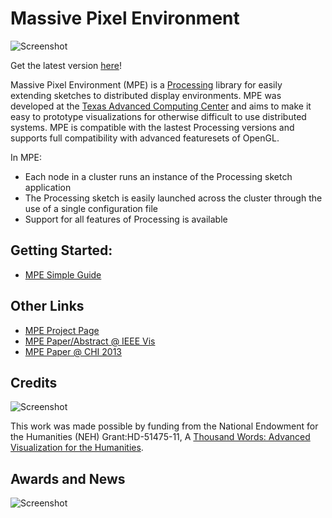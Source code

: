 Massive Pixel Environment
==================

![Screenshot](http://farm9.staticflickr.com/8350/8270827002_9ca2286d89_z.jpg) 

Get the latest version [here](https://sourceforge.net/projects/mostpixelseverc/files/latest/download)!

Massive Pixel Environment (MPE) is a [Processing](http://processing.org/) library for easily extending sketches to distributed display environments. MPE was developed at the [Texas Advanced Computing Center](http://www.tacc.utexas.edu/tacc-projects/a-thousand-words) and aims to make it easy to prototype visualizations for otherwise difficult to use distributed systems. MPE is compatible with the lastest Processing versions and supports full compatibility with advanced featuresets of OpenGL.

In MPE:
* Each node in a cluster runs an instance of the Processing sketch application
* The Processing sketch is easily launched across the cluster through the use of a single configuration file
* Support for all features of Processing is available

## Getting Started:

* [MPE Simple Guide](https://github.com/TACC/MassivePixelEnvironment/wiki/MassivePixelEnvironment-HowTo)

## Other Links
* [MPE Project Page](http://www.tacc.utexas.edu/tacc-software/most-pixels-ever-cluster-edition)
* [MPE Paper/Abstract @ IEEE Vis](https://dl.dropbox.com/u/6676512/VisualizationLaboratory/Posters/mpe-poster-visweek.pdf)
* [MPE Paper @ CHI 2013](https://dl.dropboxusercontent.com/u/6676512/VisualizationLaboratory/Papers/powerwall-chi-2013/mpe-powerwall.pdf)

## Credits

![Screenshot](http://farm9.staticflickr.com/8059/8285495490_53017a844a_o.png)

This work was made possible by funding from the National Endowment for the Humanities (NEH) Grant:HD-51475-11, A [Thousand Words: Advanced Visualization for the Humanities](http://www.tacc.utexas.edu/tacc-projects/a-thousand-words).

## Awards and News

![Screenshot](http://farm9.staticflickr.com/8366/8491717055_476f79f51d.jpg)
